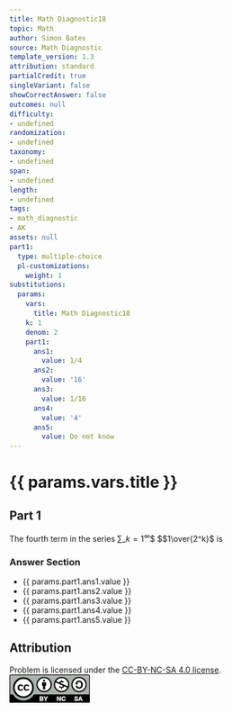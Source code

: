 ```yaml
---
title: Math Diagnostic18
topic: Math
author: Simon Bates
source: Math Diagnostic
template_version: 1.3
attribution: standard
partialCredit: true
singleVariant: false
showCorrectAnswer: false
outcomes: null
difficulty:
- undefined
randomization:
- undefined
taxonomy:
- undefined
span:
- undefined
length:
- undefined
tags:
- math_diagnostic
- AK
assets: null
part1:
  type: multiple-choice
  pl-customizations:
    weight: 1
substitutions:
  params:
    vars:
      title: Math Diagnostic18
    k: 1
    denom: 2
    part1:
      ans1:
        value: 1/4
      ans2:
        value: '16'
      ans3:
        value: 1/16
      ans4:
        value: '4'
      ans5:
        value: Do not know
---
```

# {{ params.vars.title }}

## Part 1

The fourth term in the series $\sum\_{k=1}^{\infty}$$ $$1\over{2^k}$ is

### Answer Section

- {{ params.part1.ans1.value }}
- {{ params.part1.ans2.value }}
- {{ params.part1.ans3.value }}
- {{ params.part1.ans4.value }}
- {{ params.part1.ans5.value }}

## Attribution

Problem is licensed under the [CC-BY-NC-SA 4.0 license](https://creativecommons.org/licenses/by-nc-sa/4.0/).<br> ![The Creative Commons 4.0 license requiring attribution-BY, non-commercial-NC, and share-alike-SA license.](https://raw.githubusercontent.com/firasm/bits/master/by-nc-sa.png)
